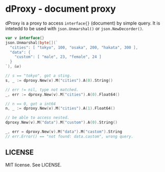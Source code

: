 # dProxy - document proxy

dProxy is a proxy to access `interface{}` (document) by simple query.
It is intetedd to be used with `json.Unmarshal()` or `json.NewDecorder()`.

```go
var v interface{}
json.Unmarshal(byte[](`
  "cities": [ "tokyo", 100, "osaka", 200, "hakata", 300 ],
  "data": {
    "custom": [ "male", 23, "female", 24 ]
  }
`), &v)

// s == "tokyo", got a sting.
s, _ := dproxy.New(v).M("cities").A(0).String()

// err != nil, type not matched.
_, err := dproxy.New(v).M("cities").A(0).Float64()

// n == 0, got a int64
n, _ := dproxy.New(v).M("cities").A(1).Float64()

// be able to access nested.
dproxy.New(v).M("data").M("custom").A(0).String()

_, err = dproxy.New(v).M("data").M("castom").String
// err.Error() == "not found: data.castom", wrong query.
```

## LICENSE

MIT license.  See LICENSE.
